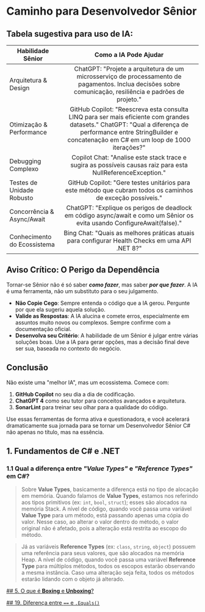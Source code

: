 # Caminho para Desenvolvedor Sênior


## Tabela sugestiva para uso de IA:

| Habilidade Sênior  | Como a IA Pode Ajudar |
| ------------- |:-------------:|
| Arquitetura & Design | ChatGPT: "Projete a arquitetura de um microsserviço de processamento de pagamentos. Inclua decisões sobre comunicação, resiliência e padrões de projeto." |
| Otimização & Performance | GitHub Copilot: "Reescreva esta consulta LINQ para ser mais eficiente com grandes datasets." ChatGPT: "Qual a diferença de performance entre StringBuilder e concatenação em C# em um loop de 1000 iterações?" |
| Debugging Complexo | Copilot Chat: "Analise este stack trace e sugira as possíveis causas raiz para esta NullReferenceException." |
| Testes de Unidade Robusto | GitHub Copilot: "Gere testes unitários para este método que cubram todos os caminhos de exceção possíveis." |
| Concorrência & Async/Await | ChatGPT: "Explique os perigos de deadlock em código async/await e como um Sênior os evita usando ConfigureAwait(false)." |
| Conhecimento do Ecossistema | Bing Chat: "Quais as melhores práticas atuais para configurar Health Checks em uma API .NET 8?" |

## Aviso Crítico: O Perigo da Dependência
Tornar-se Sênior não é só saber **_como fazer_**, mas saber **_por que fazer_**. A IA é uma ferramenta, não um substituto para o seu julgamento.
* **Não Copie Cego**: Sempre entenda o código que a IA gerou. Pergunte por que ela sugeriu aquela solução.
* **Valide as Respostas**: A IA alucina e comete erros, especialmente em assuntos muito novos ou complexos. Sempre confirme com a documentação oficial.
* **Desenvolva seu Critério**: A habilidade de um Sênior é julgar entre várias soluções boas. Use a IA para gerar opções, mas a decisão final deve ser sua, baseada no contexto do negócio.

## Conclusão
Não existe uma "melhor IA", mas um ecossistema. Comece com:
1. **GitHub Copilot** no seu dia a dia de codificação.
2. **ChatGPT 4** como seu tutor para conceitos avançados e arquitetura.
3. **SonarLint** para treinar seu olhar para a qualidade do código.

Use essas ferramentas de forma ativa e questionadora, e você acelerará dramaticamente sua jornada para se tornar um Desenvolvedor Sênior C# não apenas no título, mas na essência.

## 1. Fundamentos de C# e .NET

### 1.1 Qual a diferença entre _"Value Types"_ e _"Reference Types"_ em C#?
> Sobre **Value Types**, basicamente a diferença está no tipo de alocação em memória.
Quando falamos de **Value Types**, estamos nos referindo aos tipos primitivos (ex: `int`, `bool`, `struct`); esses são alocados na memória Stack.
A nível de código, quando você passa uma variável **Value Type** para um método, está passando apenas uma cópia do valor. Nesse caso, ao alterar o valor dentro do método, o valor original não é afetado, pois a alteração está restrita ao escopo do método.

> Já as variáveis **Reference Types** (ex: `class`, `string`, `object`) possuem uma referência para seus valores, que são alocados na memória Heap.
A nível de código, quando você passa uma variável **Reference Type** para múltiplos métodos, todos os escopos estarão observando a mesma instância. Caso uma alteração seja feita, todos os métodos estarão lidando com o objeto já alterado.

[## 5. O que é **Boxing** e **Unboxing**?](docs/fundamentos-de-csharp-e-dotnet/05-O-que-e-Boxing-e-Unboxing.md)

[## 19. Diferença entre `==` e `.Equals()`](docs/fundamentos-de-csharp-e-dotnet/19-diferenca-entre-operator-equal-e-method-equals.md)
